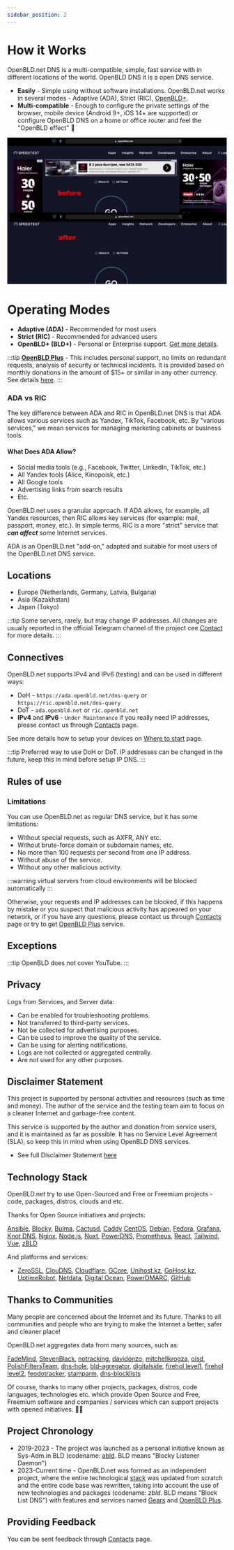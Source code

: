 ```yaml
---
sidebar_position: 2
---
```


# How it Works

OpenBLD.net DNS is a multi-compatible, simple, fast service with in different locations of the world. OpenBLD DNS it is a open DNS service.
- **Easily** - Simple using without software installations. OpenBLD.net works in several modes - Adaptive (ADA), Strict (RIC), [OpenBLD+](4.openbld-plus.md).
- **Multi-compatible** - Enough to configure the private settings of the browser, mobile device (Android 9+, iOS 14+ are supported) or configure OpenBLD DNS on a home or office router and feel the "OpenBLD effect" 🌱

![OpenBLD DNS Effect](./img/speedtest-example_en.jpg)

# Operating Modes

- **Adaptive (ADA)** - Recommended for most users
- **Strict (RIC)** - Recommended for advanced users
- **OpenBLD+ (BLD+)** - Personal or Enterprise support. [Get more details](4.openbld-plus.md).

:::tip
**[OpenBLD Plus](4.openbld-plus.md)** - This includes personal support, no limits on redundant requests, analysis of security or technical incidents. It is provided based on monthly donations in the amount of $15+ or similar in any other currency. 
See details [here](4.openbld-plus.md).
:::

### ADA vs RIC

The key difference between ADA and RIC in OpenBLD.net DNS is that ADA allows various services such as Yandex, TikTok, Facebook, etc. By "various services," we mean services for managing marketing cabinets or business tools.

#### What Does ADA Allow?

- Social media tools (e.g., Facebook, Twitter, LinkedIn, TikTok, etc.)
- All Yandex tools (Alice, Kinopoisk, etc.)
- All Google tools
- Advertising links from search results
- Etc.

OpenBLD.net uses a granular approach. If ADA allows, for example, all Yandex resources, 
then RIC allows key services (for example: mail, passport, money, etc.). In simple terms, RIC is a more "strict" service that **_can affect_** some Internet services.

ADA is an OpenBLD.net "add-on," adapted and suitable for most users of the OpenBLD.net DNS service.

## Locations

- Europe (Netherlands, Germany, Latvia, Bulgaria)
- Asia (Kazakhstan)
- Japan (Tokyo)

:::tip
Some servers, rarely, but may change IP addresses. 
All changes are usually reported in the official Telegram channel of the project cee [Contact](/docs/contacts.md) for more details.
:::

## Connectives

OpenBLD.net supports IPv4 and IPv6 (testing) and can be used in different ways:

- DoH - `https://ada.openbld.net/dns-query` or `https://ric.openbld.net/dns-query`
- DoT - `ada.openbld.net` or `ric.openbld.net`
- **IPv4** and **IPv6** - `Under Maintenance` if you really need IP addresses, please contact us through [Contacts](/docs/contacts.md) page.

See more details how to setup your devices on [Where to start](/docs/get-started/where-to-start/) page.

:::tip
Preferred way to use DoH or DoT.
IP addresses can be changed in the future, keep this in mind before setup IP DNS.
:::

##  Rules of use

### Limitations

You can use OpenBLD.net as regular DNS service, but it has some limitations:

- Without special requests, such as AXFR, ANY etc.
- Without brute-force domain or subdomain names, etc.
- No more than 100 requests per second from one IP address.
- Without abuse of the service.
- Without any other malicious activity.

:::warning
virtual servers from cloud environments will be blocked automatically
:::

Otherwise, your requests and IP addresses can be blocked, if this happens by mistake or you suspect that malicious activity 
has appeared on your network, or if you have any questions, please contact us through [Contacts](/docs/contacts.md) page 
or try to get [OpenBLD Plus](4.openbld-plus.md) service.

## Exceptions

:::tip
OpenBLD does not cover YouTube.
:::

## Privacy

Logs from Services, and Server data:
- Can be enabled for troubleshooting problems.
- Not transferred to third-party services.
- Not be collected for advertising purposes.
- Can be used to improve the quality of the service.
- Can be using for alerting notifications.
- Logs are not collected or aggregated centrally.
- Are not used for any other purposes.

## Disclaimer Statement

This project is supported by personal activities and resources (such as time and money). The author of the service and the testing team aim to focus on a cleaner Internet and garbage-free content.

This service is supported by the author and donation from service users, and it is maintained as far as possible. It has no Service Level Agreement (SLA), so keep this in mind when using OpenBLD DNS services.

- See full Disclaimer Statement [here](/docs/disclaimer.md)

## Technology Stack

OpenBLD.net try to use Open-Sourced and Free or Freemium projects - code, packages, distros, clouds and etc.

Thanks for Open Source initiatives and projects:

[Ansible](https://www.ansible.com/),
[Blocky](https://0xerr0r.github.io/blocky/),
[Bulma](https://bulma.io/),
[Cactusd](https://github.com/m0zgen/cactusd),
[Caddy](https://github.com/caddyserver/caddy)
[CentOS](https://www.centos.org/),
[Debian](https://www.debian.org/),
[Fedora](https://fedoraproject.org/),
[Grafana](https://grafana.com/),
[Knot DNS](https://www.knot-dns.cz/),
[Nginx](https://github.com/nginx),
[Node.js](https://nodejs.org/en),
[Nuxt](https://nuxt.com/),
[PowerDNS](https://www.powerdns.com/),
[Prometheus](https://prometheus.io/),
[React](https://react.dev/),
[Tailwind](https://tailwindcss.com/),
[Vue](https://vuejs.org/),
[zBLD](##project-chronology)

And platforms and services:

- [ZeroSSL](https://zerossl.com/), [ClouDNS](https://www.cloudns.net), [Cloudflare](https://www.cloudflare.com/), [GCore](https://gcore.com/), [Unihost.kz](https://unihost.kz/en/), [GoHost.kz](https://gohost.kz/), [UptimeRobot](https://uptimerobot.com/), [Netdata](https://www.netdata.cloud/), [Digital Ocean](https://www.digitalocean.com/), [PowerDMARC](https://powerdmarc.com/), [GitHub](https://github.com)

## Thanks to Communities

Many people are concerned about the Internet and its future. Thanks to all communities and people who are trying to make the Internet a better, safer and cleaner place!

OpenBLD.net aggregates data from many sources, such as:

[FadeMind](https://github.com/FadeMind/hosts.extras),
[StevenBlack](https://github.com/StevenBlack/hosts),
[notracking](https://github.com/notracking/hosts-blocklists),
[davidonzo](https://github.com/davidonzo/Threat-Intel),
[mitchellkrogza](https://github.com/mitchellkrogza/Badd-Boyz-Hosts),
[oisd](https://oisd.nl/),
[PolishFiltersTeam](https://raw.githubusercontent.com/PolishFiltersTeam/KADhosts/master/KADhosts.txt),
[dns-hole](https://github.com/m0zgen/dns-hole),
[bld-agregator](https://github.com/m0zgen/bld-agregator),
[digitalside](https://osint.digitalside.it/Threat-Intel/lists/latestips.txt),
[firehol level1](https://iplists.firehol.org/files/firehol_level1.netset),
[firehol level2](https://raw.githubusercontent.com/firehol/blocklist-ipsets/master/firehol_level2.netset),
[feodotracker](https://feodotracker.abuse.ch/downloads/ipblocklist_recommended.txt),
[stamparm](https://raw.githubusercontent.com/stamparm/ipsum/master/levels/2.txt), [dns-blocklists](https://github.com/hagezi/dns-blocklists)

Of course, thanks to many other projects, packages, distros, code languages,
technologies etc. which provide Open Source and Free, Freemium software and companies / services which can support projects with opened initiatives. 🤜🤛

## Project Chronology

- 2019-2023 - The project was launched as a personal initiative known as Sys-Adm.in BLD (codename: [abld](https://github.com/m0zgen/abld). BLD means "Blocky Listener Daemon")
- 2023-Current time - OpenBLD.net was formed as an independent project, where the entire technological [stack](##technological-stack) was updated from scratch
  and the entire code base was rewritten, taking into account the use of new technologies and packages (codename: _zbld_. BLD means "Block List DNS") with features and services named [Gears](/docs/category/gears/) 
and [OpenBLD Plus](/docs/overwiew/openbld-plus/).

## Providing Feedback

You can be sent feedback through [Contacts](/docs/contacts.md) page.
